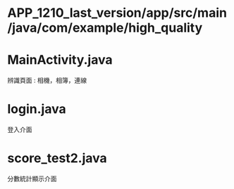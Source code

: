 # APP_1210_last_version/app/src/main/java/com/example/high_quality
# MainActivity.java 
辨識頁面 : 相機，相簿，連線
# login.java
登入介面
# score_test2.java
分數統計顯示介面 
